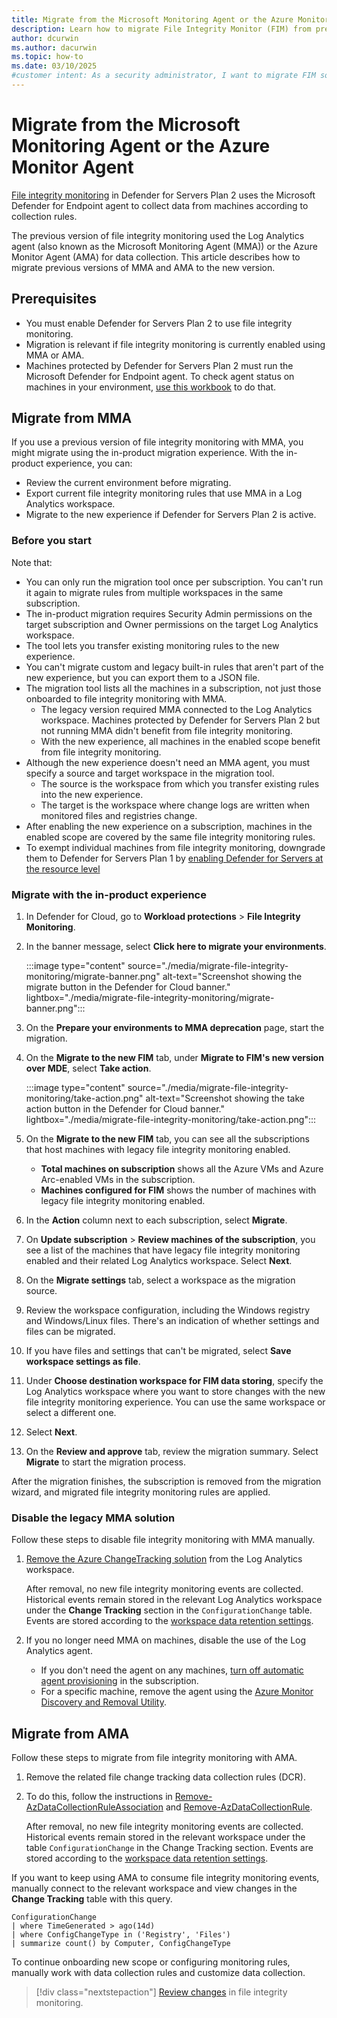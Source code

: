 ```yaml
---
title: Migrate from the Microsoft Monitoring Agent or the Azure Monitor Agent 
description: Learn how to migrate File Integrity Monitor (FIM) from previous versions to the new version using Defender for Endpoint.
author: dcurwin
ms.author: dacurwin
ms.topic: how-to
ms.date: 03/10/2025
#customer intent: As a security administrator, I want to migrate FIM so that I can use the latest features and improvements.
---
```


# Migrate from the Microsoft Monitoring Agent or the Azure Monitor Agent 

[File integrity monitoring](file-integrity-monitoring-overview.md) in Defender for Servers Plan 2 uses the Microsoft Defender for Endpoint agent to collect data from machines according to collection rules.

The previous version of file integrity monitoring used the Log Analytics agent (also known as the Microsoft Monitoring Agent (MMA)) or the Azure Monitor Agent (AMA) for data collection. This article describes how to migrate previous versions of MMA and AMA to the new version.

## Prerequisites

- You must enable Defender for Servers Plan 2 to use file integrity monitoring.
- Migration is relevant if file integrity monitoring is currently enabled using MMA or AMA.
- Machines protected by Defender for Servers Plan 2 must run the Microsoft Defender for Endpoint agent. To check agent status on machines in your environment, [use this workbook](https://aka.ms/DfServersDashboard) to do that.

## Migrate from MMA

If you use a previous version of file integrity monitoring with MMA, you might migrate using the in-product migration experience. With the in-product experience, you can:

- Review the current environment before migrating.
- Export current file integrity monitoring rules that use MMA in a Log Analytics workspace.
- Migrate to the new experience if Defender for Servers Plan 2 is active.

### Before you start

Note that:

- You can only run the migration tool once per subscription. You can't run it again to migrate rules from multiple workspaces in the same subscription.
- The in-product migration requires Security Admin permissions on the target subscription and Owner permissions on the target Log Analytics workspace.
- The tool lets you transfer existing monitoring rules to the new experience.
- You can't migrate custom and legacy built-in rules that aren't part of the new experience, but you can export them to a JSON file.
- The migration tool lists all the machines in a subscription, not just those onboarded to file integrity monitoring with MMA.
  - The legacy version required MMA connected to the Log Analytics workspace. Machines protected by Defender for Servers Plan 2 but not running MMA didn't benefit from file integrity monitoring.
  - With the new experience, all machines in the enabled scope benefit from file integrity monitoring.
- Although the new experience doesn't need an MMA agent, you must specify a source and target workspace in the migration tool.
  - The source is the workspace from which you transfer existing rules into the new experience.
  - The target is the workspace where change logs are written when monitored files and registries change.
- After enabling the new experience on a subscription, machines in the enabled scope are covered by the same file integrity monitoring rules.
- To exempt individual machines from file integrity monitoring, downgrade them to Defender for Servers Plan 1 by [enabling Defender for Servers at the resource level](tutorial-enable-servers-plan.md#enable-defender-for-servers-at-the-resource-level)

### Migrate with the in-product experience

1. In Defender for Cloud, go to **Workload protections** > **File Integrity Monitoring**.
1. In the banner message, select **Click here to migrate your environments**.

    :::image type="content" source="./media/migrate-file-integrity-monitoring/migrate-banner.png" alt-text="Screenshot showing the migrate button in the Defender for Cloud banner." lightbox="./media/migrate-file-integrity-monitoring/migrate-banner.png":::

1. On the **Prepare your environments to MMA deprecation** page, start the migration.
1. On the **Migrate to the new FIM** tab, under **Migrate to FIM's new version over MDE**, select **Take action**.

    :::image type="content" source="./media/migrate-file-integrity-monitoring/take-action.png" alt-text="Screenshot showing the take action button in the Defender for Cloud banner." lightbox="./media/migrate-file-integrity-monitoring/take-action.png":::

1. On the **Migrate to the new FIM** tab, you can see all the subscriptions that host machines with legacy file integrity monitoring enabled.
    - **Total machines on subscription** shows all the Azure VMs and Azure Arc-enabled VMs in the subscription.
    - **Machines configured for FIM** shows the number of machines with legacy file integrity monitoring enabled.
1. In the **Action** column next to each subscription, select **Migrate**.
1. On **Update subscription** > **Review machines of the subscription**, you see a list of the machines that have legacy file integrity monitoring enabled and their related Log Analytics workspace. Select **Next**.
1. On the **Migrate settings** tab, select a workspace as the migration source.
1. Review the workspace configuration, including the Windows registry and Windows/Linux files. There's an indication of whether settings and files can be migrated.
1. If you have files and settings that can't be migrated, select **Save workspace settings as file**.
1. Under **Choose destination workspace for FIM data storing**, specify the Log Analytics workspace where you want to store changes with the new file integrity monitoring experience. You can use the same workspace or select a different one.
1. Select **Next**.
1. On the **Review and approve** tab, review the migration summary. Select **Migrate** to start the migration process.

After the migration finishes, the subscription is removed from the migration wizard, and migrated file integrity monitoring rules are applied.

### Disable the legacy MMA solution

Follow these steps to disable file integrity monitoring with MMA manually.

1. [Remove the Azure ChangeTracking solution](/azure/automation/change-tracking/remove-feature#remove-changetracking-solution) from the Log Analytics workspace.

     After removal, no new file integrity monitoring events are collected. Historical events remain stored in the relevant Log Analytics workspace under the **Change Tracking** section in the `ConfigurationChange` table. Events are stored according to the [workspace data retention settings](/azure/azure-monitor/logs/data-retention-configure).

1. If you no longer need MMA on machines, disable the use of the Log Analytics agent.

    - If you don't need the agent on any machines, [turn off automatic agent provisioning](https://ms.portal.azure.com/#view/Microsoft_Azure_Security/DataCollectionBladeV2) in the subscription.
    - For a specific machine, remove the agent using the [Azure Monitor Discovery and Removal Utility](/azure/azure-monitor/agents/azure-monitor-agent-mma-removal-tool).

## Migrate from AMA

Follow these steps to migrate from file integrity monitoring with AMA.

1. Remove the related file change tracking data collection rules (DCR).
1. To do this, follow the instructions in [Remove-AzDataCollectionRuleAssociation](/powershell/module/az.monitor/remove-azdatacollectionruleassociation) and [Remove-AzDataCollectionRule](/powershell/module/az.monitor/remove-azdatacollectionrule).

    After removal, no new file integrity monitoring events are collected. Historical events remain stored in the relevant workspace under the table `ConfigurationChange` in the Change Tracking section. Events are stored according to the [workspace data retention settings](/azure/azure-monitor/logs/data-retention-configure).

If you want to keep using AMA to consume file integrity monitoring events, manually connect to the relevant workspace and view changes in the **Change Tracking** table with this query.

```kusto
ConfigurationChange  
| where TimeGenerated > ago(14d)  
| where ConfigChangeType in ('Registry', 'Files')  
| summarize count() by Computer, ConfigChangeType
```

To continue onboarding new scope or configuring monitoring rules, manually work with data collection rules and customize data collection.

> [!div class="nextstepaction"]
> [Review changes](file-integrity-monitoring-review-changes.md) in file integrity monitoring.
